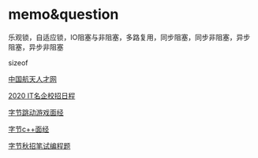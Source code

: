 # memo&question

乐观锁，自适应锁，IO阻塞与非阻塞，多路复用，同步阻塞，同步非阻塞，异步阻塞，异步非阻塞

sizeof

[中国航天人才网](http://www.spacetalent.com.cn/zhiwei.aspx)

[2020 IT名企校招日程](https://www.nowcoder.com/school/schedule)

[字节跳动游戏面经](https://blog.csdn.net/renkai0406/article/details/85345514)

[字节c++面经](https://blog.csdn.net/codedoctor/article/details/88578497)

[字节秋招笔试编程题](https://blog.csdn.net/u010886794/article/details/83413288)

